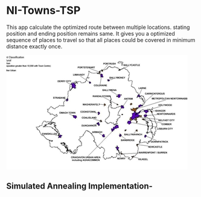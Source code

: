 # NI-Towns-TSP

This app calculate the optimized route between multiple locations. stating position and ending position remains same. It gives you a optimized sequence of places to travel so that all places could be covered in minimum distance exactly once.


![](https://github.com/simon-kingston/NI-Towns-TSP/blob/master/northern_ireland_thumbnail.jpg)

## Simulated Annealing Implementation-

